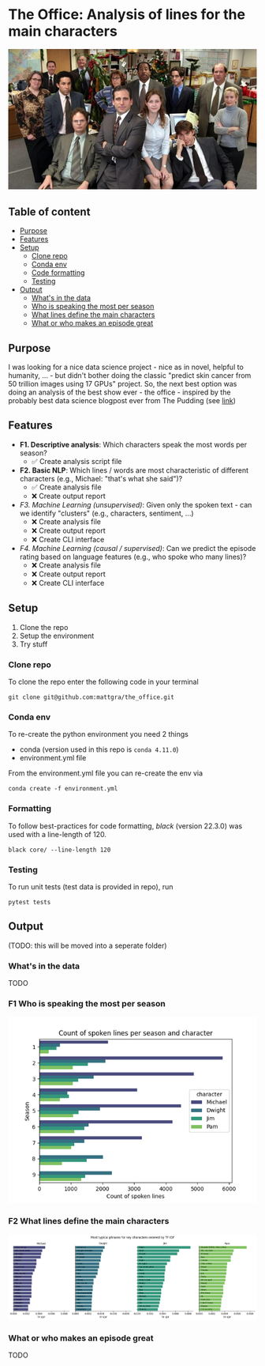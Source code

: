 # The Office: Analysis of lines for the main characters
![Alt text](docs/imgs/the-office-992x560.jpg?raw=true "The Office")

## Table of content

- [Purpose](#Purpose)
- [Features](#Features)
- [Setup](#Setup)
  - [Clone repo](#Clone-repo)
  - [Conda env](#Conda-env)
  - [Code formatting](#Formatting)
  - [Testing](#Testing)
- [Output](#Output)
  - [What's in the data](#What's-in-the-data)
  - [Who is speaking the most per season](#F1-Who-is-speaking-the-most-per-season)
  - [What lines define the main characters](#F2-What-lines-define-the-main-characters)
  - [What or who makes an episode great](#What-or-who-makes-an-episode-great)
## Purpose
I was looking for a nice data science project - nice as in novel, helpful to humanity, ... - but didn't bother doing the classic "predict skin cancer from 50 trillion images using 17 GPUs" project.
So, the next best option was doing an analysis of the best show ever - the office - inspired by the probably best data science blogpost ever from The Pudding (see [link](https://pudding.cool/2017/09/hip-hop-words/))

## Features
- __F1. Descriptive analysis__: Which characters speak the most words per season?
  - :white_check_mark: Create analysis script file
- __F2. Basic NLP__: Which lines / words are most characteristic of different characters (e.g., Michael: "that's what she said")?
  - :white_check_mark: Create analysis file
  - :x: Create output report
- _F3. Machine Learning (unsupervised)_: Given only the spoken text - can we identify "clusters" (e.g., characters, sentiment, ...)
  - :x: Create analysis file
  - :x: Create output report
  - :x: Create CLI interface
- _F4. Machine Learning (causal / supervised)_: Can we predict the episode rating based on language features (e.g., who spoke who many lines)?
  - :x: Create analysis file
  - :x: Create output report
  - :x: Create CLI interface

## Setup

1. Clone the repo
2. Setup the environment
3. Try stuff

### Clone repo
To clone the repo enter the following code in your terminal  
```
git clone git@github.com:mattgra/the_office.git
```

### Conda env
To re-create the python environment you need 2 things  
- conda (version used in this repo is `conda 4.11.0`)
- environment.yml file 

From the environment.yml file you can re-create the env via  
```commandline
conda create -f environment.yml
```

### Formatting
To follow best-practices for code formatting, _black_ (version 22.3.0) was used with a line-length of 120.  
```commandline
black core/ --line-length 120
```

### Testing
To run unit tests (test data is provided in repo), run
```commandline
pytest tests
```

## Output
(TODO: this will be moved into a seperate folder)

### What's in the data
TODO

### F1 Who is speaking the most per season
![Alt text](docs/analysis_outputs/count_of_spoken_lines_per_season_and_character.png?raw=true "The Office")

### F2 What lines define the main characters
![Alt text](docs/analysis_outputs/tf-idf-analysis.png?raw=true "The Office")

### What or who makes an episode great
TODO